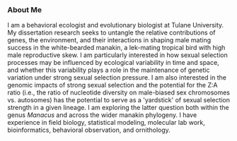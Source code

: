 ### About Me

I am a behavioral ecologist and evolutionary biologist at Tulane University. My dissertation research seeks to untangle the relative contributions of genes, the environment, and their interactions in shaping male mating success in the white-bearded manakin, a lek-mating tropical bird with high male reproductive skew. I am particularly interested in how sexual selection processes may be influenced by ecological variability in time and space, and whether this variability plays a role in the maintenance of genetic variation under strong sexual selection pressure. I am also interested in the genomic impacts of strong sexual selection and the potential for the Z:A ratio (i.e., the ratio of nucleotide diversity on male-biased sex chromosomes vs. autosomes) has the potential to serve as a 'yardstick' of sexual selection strength in a given lineage. I am exploring the latter question both within the genus <i>Manacus</i> and across the wider manakin phylogeny. I have experience in field biology, statistical modeling, molecular lab work, bioinformatics, behavioral observation, and ornithology.

